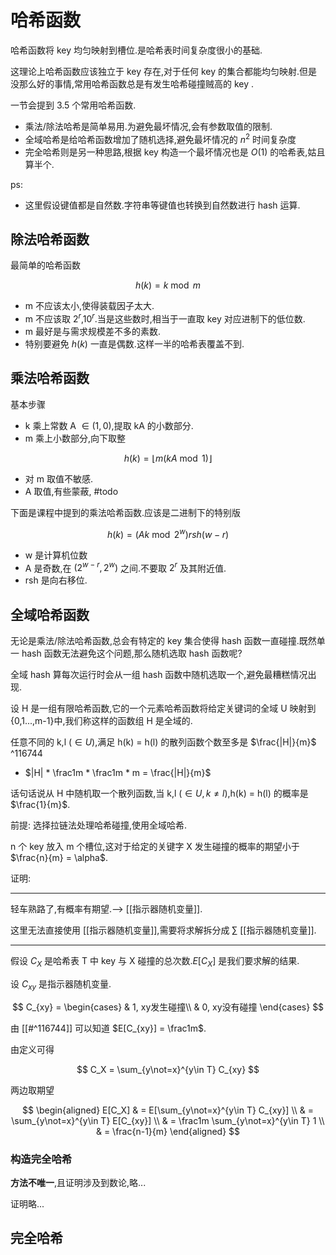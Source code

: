 # 哈希函数

哈希函数将 key 均匀映射到槽位.是哈希表时间复杂度很小的基础.

这理论上哈希函数应该独立于 key 存在,对于任何 key 的集合都能均匀映射.但是没那么好的事情,常用哈希函数总是有发生哈希碰撞贼高的 key .

一节会提到 3.5 个常用哈希函数.

- 乘法/除法哈希是简单易用.为避免最坏情况,会有参数取值的限制.
- 全域哈希是给哈希函数增加了随机选择,避免最坏情况的 $n^2$ 时间复杂度
- 完全哈希则是另一种思路,根据 key 构造一个最坏情况也是 $O(1)$ 的哈希表,姑且算半个.

ps:

- 这里假设键值都是自然数.字符串等键值也转换到自然数进行 hash 运算.

## 除法哈希函数

最简单的哈希函数

$$
h(k) = k \bmod m
$$

- m 不应该太小,使得装载因子太大.
- m 不应该取 $2^r$,$10^r$.当是这些数时,相当于一直取 key 对应进制下的低位数.
- m 最好是与需求规模差不多的素数.
- 特别要避免 $h(k)$ 一直是偶数.这样一半的哈希表覆盖不到.

## 乘法哈希函数

基本步骤

- k 乘上常数 A $\in(1,0)$,提取 kA 的小数部分.
- m 乘上小数部分,向下取整

$$
h(k) = \lfloor m(kA \bmod 1) \rfloor
$$

- 对 m 取值不敏感.
- A 取值,有些蒙蔽, #todo

下面是课程中提到的乘法哈希函数.应该是二进制下的特别版

$$
h(k) = (Ak \bmod 2^w) rsh (w - r)
$$

- w 是计算机位数
- A 是奇数,在 $(2^{w-r},2^w)$ 之间.不要取 $2^r$ 及其附近值.
- rsh 是向右移位.

## 全域哈希函数

无论是乘法/除法哈希函数,总会有特定的 key 集合使得 hash 函数一直碰撞.既然单一 hash 函数无法避免这个问题,那么随机选取 hash 函数呢?

全域 hash 算每次运行时会从一组 hash 函数中随机选取一个,避免最糟糕情况出现.

设 H  是一组有限哈希函数,它的一个元素哈希函数将给定关键词的全域 U 映射到 {0,1...,m-1}中,我们称这样的函数组 H 是全域的.

任意不同的 k,l ($\in U$),满足 h(k) = h(l) 的散列函数个数至多是 $\frac{|H|}{m}$ ^116744

- $|H| * \frac1m * \frac1m * m = \frac{|H|}{m}$

话句话说从 H 中随机取一个散列函数,当  k,l ($\in U,k \not=l$),h(k) = h(l) 的概率是 $\frac{1}{m}$.


前提: 选择拉链法处理哈希碰撞,使用全域哈希.

n 个 key 放入 m 个槽位,这对于给定的关键字 X 发生碰撞的概率的期望小于 $\frac{n}{m} = \alpha$.

证明: 

---
轻车熟路了,有概率有期望.--> [[指示器随机变量]].

这里无法直接使用 [[指示器随机变量]],需要将求解拆分成 $\sum$ [[指示器随机变量]].

---

假设 $C_X$ 是哈希表 T 中 key 与 X 碰撞的总次数.$E[C_X]$ 是我们要求解的结果.

设 $C_{xy}$ 是指示器随机变量.

$$
C_{xy} = \begin{cases}
& 1, xy发生碰撞\\
& 0, xy没有碰撞
\end{cases}
$$

由 [[#^116744]] 可以知道 $E[C_{xy}] = \frac1m$.

由定义可得

$$
C_X = \sum_{y\not=x}^{y\in T}  C_{xy}
$$

两边取期望

$$
\begin{aligned}
E[C_X] & = E[\sum_{y\not=x}^{y\in T}  C_{xy}] \\
& = \sum_{y\not=x}^{y\in T} E[C_{xy}] \\
& = \frac1m  \sum_{y\not=x}^{y\in T} 1 \\
& = \frac{n-1}{m}
\end{aligned}
$$

### 构造完全哈希

**方法不唯一**,且证明涉及到数论,略...





证明略...

## 完全哈希

